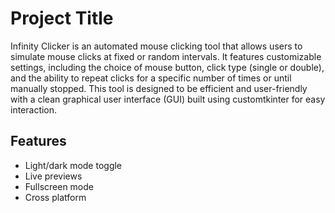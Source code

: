 
# Project Title

Infinity Clicker is an automated mouse clicking tool that allows users to simulate mouse clicks at fixed or random intervals. It features customizable settings, including the choice of mouse button, click type (single or double), and the ability to repeat clicks for a specific number of times or until manually stopped. This tool is designed to be efficient and user-friendly with a clean graphical user interface (GUI) built using customtkinter for easy interaction.



## Features

- Light/dark mode toggle
- Live previews
- Fullscreen mode
- Cross platform

